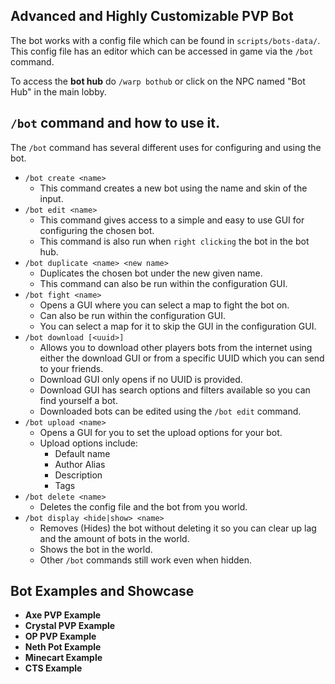 Advanced and Highly Customizable PVP Bot
---
The bot works with a config file which can be found in `scripts/bots-data/`. This config file has an editor which can be accessed in game via the `/bot` command.

To access the **bot hub** do `/warp bothub` or click on the NPC named "Bot Hub" in the main lobby.

`/bot` command and how to use it.
---
The `/bot` command has several different uses for configuring and using the bot.
- `/bot create <name>`
    - This command creates a new bot using the name and skin of the input.
- `/bot edit <name>`
    - This command gives access to a simple and easy to use GUI for configuring the chosen bot.
    - This command is also run when `right clicking` the bot in the bot hub.
- `/bot duplicate <name> <new name>`
    - Duplicates the chosen bot under the new given name.
    - This command can also be run within the configuration GUI.
- `/bot fight <name>`
    - Opens a GUI where you can select a map to fight the bot on.
    - Can also be run within the configuration GUI.
    - You can select a map for it to skip the GUI in the configuration GUI.
- `/bot download [<uuid>]`
    - Allows you to download other players bots from the internet using either the download GUI or from a specific UUID which you can send to your friends.
    - Download GUI only opens if no UUID is provided.
    - Download GUI has search options and filters available so you can find yourself a bot.
    - Downloaded bots can be edited using the `/bot edit` command.
- `/bot upload <name>`
    - Opens a GUI for you to set the upload options for your bot.
    - Upload options include:
        - Default name
        - Author Alias
        - Description
        - Tags
- `/bot delete <name>`
    - Deletes the config file and the bot from you world.
- `/bot display <hide|show> <name>`
    - Removes (Hides) the bot without deleting it so you can clear up lag and the amount of bots in the world.
    - Shows the bot in the world.
    - Other `/bot` commands still work even when hidden.

Bot Examples and Showcase
---
- **Axe PVP Example**
- **Crystal PVP Example**
- **OP PVP Example**
- **Neth Pot Example**
- **Minecart Example**
- **CTS Example**